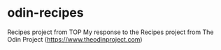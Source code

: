 # odin-recipes
Recipes project from TOP
My response to the Recipes project from The Odin Project (https://www.theodinproject.com)